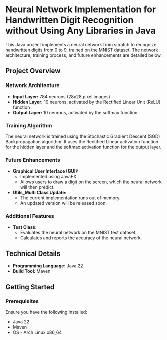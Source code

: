 # Neural Network Implementation for Handwritten Digit Recognition without Using Any Libraries in Java
This Java project implements a neural network from scratch to recognize handwritten digits from 0 to 9, trained on the MNIST dataset. The network architecture, training process, and future enhancements are detailed below.

## Project Overview

### Network Architecture

- **Input Layer:** 784 neurons (28x28 pixel images)
- **Hidden Layer:** 10 neurons, activated by the Rectified Linear Unit (ReLU) function
- **Output Layer:** 10 neurons, activated by the softmax function

### Training Algorithm

The neural network is trained using the Stochastic Gradient Descent (SGD) Backpropagation algorithm. It uses the Rectified Linear activation function for the hidden layer and the softmax activation function for the output layer.

### Future Enhancements

- **Graphical User Interface (GUI):**
  - Implemented using JavaFX.
  - Allows users to draw a digit on the screen, which the neural network will then predict.
- **Utils_Multi Class Update:**
  - The current implementation runs out of memory.
  - An updated version will be released soon.


### Additional Features

- **Test Class:**
    - Evaluates the neural network on the MNIST test dataset.
    - Calculates and reports the accuracy of the neural network.

## Technical Details

- **Programming Language:** Java 22
- **Build Tool:** Maven

## Getting Started

### Prerequisites

Ensure you have the following installed:

- Java 22
- Maven
- OS - Arch Linux x86_64